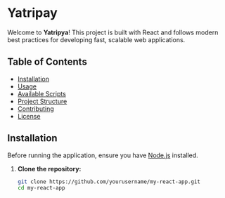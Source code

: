 # Yatripay

Welcome to **Yatripya**! This project is built with React and follows modern best practices for developing fast, scalable web applications.

## Table of Contents

- [Installation](#installation)
- [Usage](#usage)
- [Available Scripts](#available-scripts)
- [Project Structure](#project-structure)
- [Contributing](#contributing)
- [License](#license)

## Installation

Before running the application, ensure you have [Node.js](https://nodejs.org/) installed.

1. **Clone the repository:**

   ```bash
   git clone https://github.com/yourusername/my-react-app.git
   cd my-react-app
